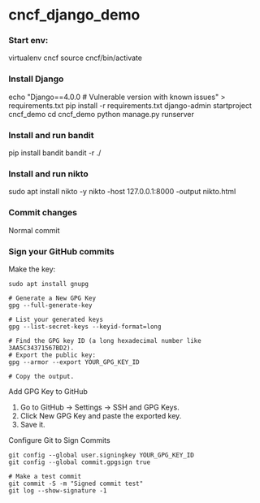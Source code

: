 # cncf_django_demo

### Start env:

virtualenv cncf
source cncf/bin/activate

### Install Django

echo "Django==4.0.0  # Vulnerable version with known issues" > requirements.txt
pip install -r requirements.txt
django-admin startproject cncf_demo
cd cncf_demo
python manage.py runserver

### Install and run bandit

pip install bandit
bandit -r ./

### Install and run nikto

sudo apt install nikto -y
nikto -host 127.0.0.1:8000 -output nikto.html

### Commit changes

Normal commit

### Sign your GitHub commits 

Make the key:

```
sudo apt install gnupg

# Generate a New GPG Key
gpg --full-generate-key

# List your generated keys
gpg --list-secret-keys --keyid-format=long

# Find the GPG key ID (a long hexadecimal number like 3AA5C34371567BD2).
# Export the public key:
gpg --armor --export YOUR_GPG_KEY_ID

# Copy the output.
```

Add GPG Key to GitHub

1. Go to GitHub → Settings → SSH and GPG Keys.
2. Click New GPG Key and paste the exported key.
3. Save it.

Configure Git to Sign Commits

```
git config --global user.signingkey YOUR_GPG_KEY_ID
git config --global commit.gpgsign true

# Make a test commit
git commit -S -m "Signed commit test"
git log --show-signature -1
```